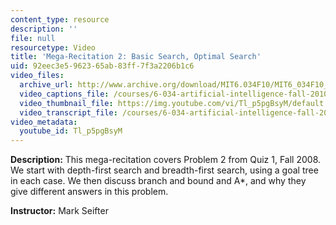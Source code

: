 ```yaml
---
content_type: resource
description: ''
file: null
resourcetype: Video
title: 'Mega-Recitation 2: Basic Search, Optimal Search'
uid: 92eec3e5-9623-65ab-83ff-7f3a2206b1c6
video_files:
  archive_url: http://www.archive.org/download/MIT6.034F10/MIT6_034F10_rec02_300k.mp4
  video_captions_file: /courses/6-034-artificial-intelligence-fall-2010/d46dc418043758de9ab93fc704f53915_Tl_p5pgBsyM.vtt
  video_thumbnail_file: https://img.youtube.com/vi/Tl_p5pgBsyM/default.jpg
  video_transcript_file: /courses/6-034-artificial-intelligence-fall-2010/020270f53204e7c28646ee56314d3612_Tl_p5pgBsyM.pdf
video_metadata:
  youtube_id: Tl_p5pgBsyM
---
```


**Description:** This mega-recitation covers Problem 2 from Quiz 1, Fall 2008. We start with depth-first search and breadth-first search, using a goal tree in each case. We then discuss branch and bound and A\*, and why they give different answers in this problem.

**Instructor:** Mark Seifter